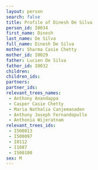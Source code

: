 ```yaml
---
layout: person
search: false
title: Profile of Dinesh De Silva
person_id: I0034
first_name: Dinesh
last_name: De Silva
full_name: Dinesh De Silva
mother: Sharma Casie Chetty
mother_id: I0029
father: Lucien De Silva
father_id: I0032
children:
children_ids:
partners:
partner_ids:
relevant_trees_names:
 - Anthony Anandappa
 - Casper Casie Chetty
 - Maria Nathalia Canjemanaden
 - Anthony Joseph Fernandopulle
 - Anthonia Wijeratnam
relevant_trees_ids:
 - I500013
 - I500097
 - I0112
 - I1087
 - I500100
sex: M
---
```


